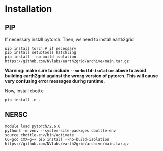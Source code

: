 # Installation

## PIP

If necessary install pytorch. Then, we need to install earth2grid
```
pip install torch # if necessary
pip install setuptools hatchling
pip install --no-build-isolation https://github.com/NVlabs/earth2grid/archive/main.tar.gz
```

**Warning: make sure to include `--no-build-isolation` above to avoid building earth2grid against the wrong version of pytorch. This will cause very confusing error messages during runtime.**

Now, install cbottle
```
pip install -e .
```

## NERSC

```
module load pytorch/2.6.0
python3 -m venv --system-site-packages cbottle-env
source cbottle-env/bin/activate
CC=gcc CXX=g++ pip install --no-build-isolation https://github.com/NVlabs/earth2grid/archive/main.tar.gz
```
